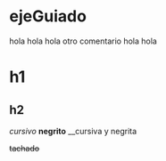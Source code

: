 # ejeGuiado
hola hola hola otro comentario
hola hola
# h1
## h2

*cursivo*
**negrito**
__cursiva y negrita

~~tachado~~
